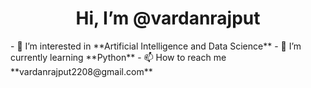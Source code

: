 <h1 align="center">Hi, I’m @vardanrajput</h1>
- 👀 I’m interested in **Artificial Intelligence and Data Science**
- 🌱 I’m currently learning **Python**
- 📫 How to reach me **vardanrajput2208@gmail.com**
